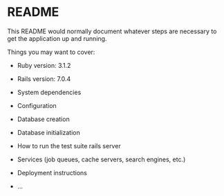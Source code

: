 # README

This README would normally document whatever steps are necessary to get the
application up and running.

Things you may want to cover:

* Ruby version:
    3.1.2
* Rails version:
    7.0.4
* System dependencies

* Configuration

* Database creation

* Database initialization

* How to run the test suite
    rails server

* Services (job queues, cache servers, search engines, etc.)

* Deployment instructions

* ...

